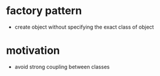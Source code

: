 # factory pattern

- create object without specifying the exact class of object

# motivation

- avoid strong coupling between classes
